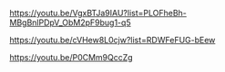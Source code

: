 https://youtu.be/VgxBTJa9IAU?list=PLOFheBh-MBgBnlPDpV_ObM2pF9bug1-q5

https://youtu.be/cVHew8L0cjw?list=RDWFeFUG-bEew

https://youtu.be/P0CMm9QccZg
